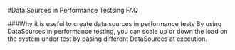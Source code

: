 <head>
    <title>Data Sources FAQ</title>
</head>

#Data Sources in Performance Testsing FAQ

###Why it is useful to create data sources in performance tests
By using DataSources in performance testing, you can scale up or down the load on the system under test by pasing different
DataSources at execution.
